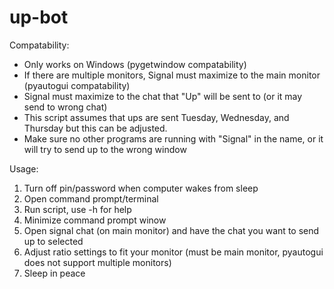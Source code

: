 # up-bot

Compatability:
 - Only works on Windows (pygetwindow compatability)
 - If there are multiple monitors, Signal must maximize to the main monitor (pyautogui compatability)
 - Signal must maximize to the chat that "Up" will be sent to (or it may send to wrong chat)
 - This script assumes that ups are sent Tuesday, Wednesday, and Thursday but this can be adjusted.
 - Make sure no other programs are running with "Signal" in the name, or it will try to send up to the wrong window

Usage:
1. Turn off pin/password when computer wakes from sleep
2. Open command prompt/terminal
3. Run script, use -h for help
4. Minimize command prompt winow
5. Open signal chat (on main monitor) and have the chat you want to send up to selected
6. Adjust ratio settings to fit your monitor (must be main monitor, pyautogui does not support multiple monitors)
7. Sleep in peace
